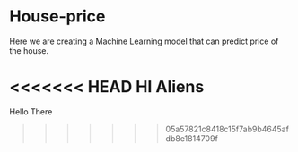 # House-price
Here we are creating a Machine Learning model that can predict price of the house.

<<<<<<< HEAD
HI Aliens
=======

Hello There
>>>>>>> 05a57821c8418c15f7ab9b4645afdb8e1814709f
